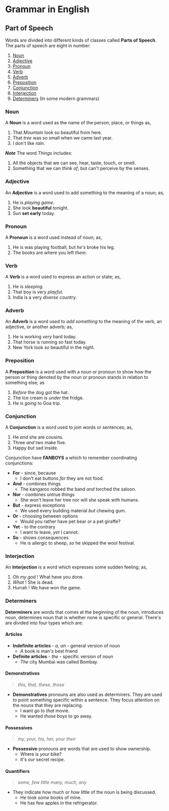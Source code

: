 # Grammar in English

## Part of Speech

Words are divided into different kinds of classes called **Parts of Speech**.
The parts of speech are eight in number:

1. [Noun](#noun)
2. [Adjective](#adjective)
3. [Pronoun](#pronoun)
4. [Verb](#verb)
5. [Adverb](#adverb)
6. [Preposition](#preposition)
7. [Conjunction](#conjunction)
8. [Interjection](#interjection)
9. [Determiners](#determiners) (In some modern grammars)

### Noun

A **Noun** is a word used as the name of the person, place, or things as,
1. That *Mountain* look so beautiful from here.
2. That *tree* was so small when we came last year.
3. I don't like *rain*.

***Note***
The word *Things* includes:
1. All the objects that we can see, hear, taste, touch, or smell.
2. Something that we can *think of*, but can't perceive by the senses.

### Adjective

An **Adjective** is a word used to add something to the meaning of a noun; as,
1. He is *playing game*.
2. She look **beautiful** tonight.
3. Sun **set early** today.

### Pronoun

A **Pronoun** is a word used instead of noun; as,
1. He is was playing football, but *he's* broke his leg.
2. The books are where you left *them*.

### Verb

A **Verb** is a word used to express an action or state; as,
1. He is *sleeping*.
2. That boy is very *playful*.
3. India is a very *diverse* country.

### Adverb

An **Adverb** is a word used to *add something* to the meaning of the verb, an
adjective, or another adverb; as,
1. He is working *very* hard today.
2. That horse is running *so* fast today.
3. New York look *so* beautiful in the night.

### Preposition

A **Preposition** is a word used with a noun or pronoun to show how the person
or thing denoted by the noun or pronoun stands in relation to something else; as
1. *Before* the dog got the hat.
2. The Ice cream is *under* the fridge.
3. He is *going* to Goa trip.

### Conjunction

A **Conjunction** is a word used to *join* words or sentences; as,
1. He *and* she are cousins.
2. Three *and* two make five.
3. Happy *but* sad inside.

Conjunction have **FANBOYS** a which to remember coordinating conjunctions:
- **For** - since, because
	- I don't eat buttons *for* they are not food.
- **And** - combines things
	- The kangaroo robbed the band *and* torched the saloon.
- **Nor** - combines untrue things
	- She won't leave her tree *nor* will she speak with humans.
- **But** - express exceptions
	- We used every building material *but* chewing gum.
- **Or** - choosing between options
	- Would you rather have pet bear *or* a pet giraffe?
- **Yet** - to the contrary
	- I want to leave, *yet* I cannot.
- **So** - shows consequences
	- He is allergic to sheep, *so* he skipped the wool festival.

### Interjection

An **Interjection** is a word which expresses some sudden feeling; as,
1. *Oh my god* ! What have you done.
2. *What* ! She is dead.
3. Hurrah ! We have won the game.

### Determiners

**Determiners** are words that comes at the beginning of the noun, introduces
noun, determines noun that is whether none is specific or general.
There's are divided into four types which are:

#### Articles
- **Indefinite articles** - *a, an* - general version of noun
	- *A* book is man's best friend
- **Definite articles** - *the* - specific version of noun
	- *The* city Mumbai was called Bombay.

#### Demonstratives
> *this, that, these, those*
- **Demonstratives** pronouns are also used as determiners. They are used to
point something specific within a sentence. They focus attention on the nouns
that they are replacing.
	- I want go to *that* movie.
	- He wanted *those* boys to go away.

#### Possessives
> *my, your, his, her, your their*
- **Possessive** pronouns are words that are used to show ownership.
	- Where is *your* bike?
	- It's *our* secret recipe.

#### Quantifiers
> *some, few little many, much, any*
- They indicate how much or how little of the noun is being discussed.
	- He took *some* books of mine.
	- He has few apples in the refrigerator.
